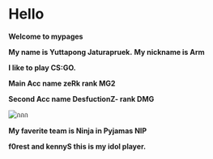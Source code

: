
# Hello 

__Welcome to mypages__

__My name is Yuttapong Jaturapruek.__
  __My nickname is Arm__
  
  __I like to play CS:GO.__ 
  
  __Main Acc name zeRk rank MG2__

__Second Acc name DesfuctionZ- rank DMG__



![กกก](http://static.hltv.org/images/galleries/6438-full/1422231220.8125.jpeg)

__My faverite team is Ninja in Pyjamas NIP__

__f0rest and kennyS this is my idol player.__


